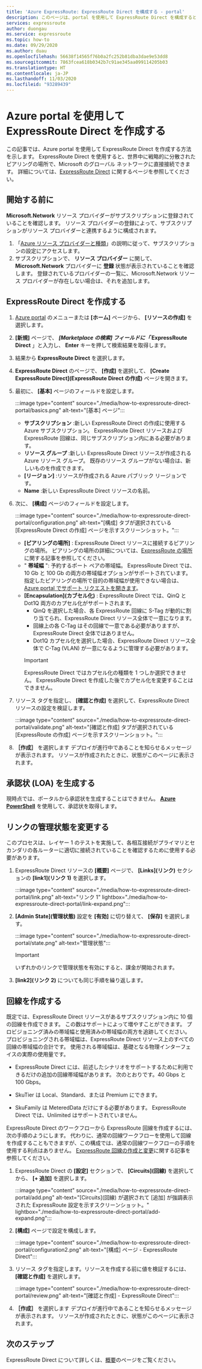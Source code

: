 ```yaml
---
title: 'Azure ExpressRoute: ExpressRoute Direct を構成する - portal'
description: このページは、portal を使用して ExpressRoute Direct を構成するときに役立ちます。
services: expressroute
author: duongau
ms.service: expressroute
ms.topic: how-to
ms.date: 09/29/2020
ms.author: duau
ms.openlocfilehash: 56638f14565f76b0a2fc252b81dba3dae9e53dd8
ms.sourcegitcommit: 7863fcea618b0342b7c91ae345aa099114205b03
ms.translationtype: HT
ms.contentlocale: ja-JP
ms.lasthandoff: 11/03/2020
ms.locfileid: "93289439"
---
```

# <a name="create-expressroute-direct-using-the-azure-portal"></a>Azure portal を使用して ExpressRoute Direct を作成する

この記事では、Azure portal を使用して ExpressRoute Direct を作成する方法を示します。
ExpressRoute Direct を使用すると、世界中に戦略的に分散されたピアリングの場所で、Microsoft のグローバル ネットワークに直接接続できます。 詳細については、[ExpressRoute Direct](expressroute-erdirect-about.md) に関するページを参照してください。

## <a name="before-you-begin"></a><a name="before"></a>開始する前に

**Microsoft.Network** リソース プロバイダーがサブスクリプションに登録されていることを確認します。 リソース プロバイダーの登録によって、サブスクリプションがリソース プロバイダーと連携するように構成されます。

1. 「[Azure リソース プロバイダーと種類](../azure-resource-manager/management/resource-providers-and-types.md)」の説明に従って、サブスクリプションの設定にアクセスします。
1. サブスクリプションで、 **リソース プロバイダー** に関して、 **Microsoft.Network** プロバイダーに **登録** 状態が表示されていることを確認します。 登録されているプロバイダーの一覧に、Microsoft.Network リソース プロバイダーが存在しない場合は、それを追加します。

## <a name="create-expressroute-direct"></a><a name="create-erdir"></a>ExpressRoute Direct を作成する

1. [Azure portal](https://portal.azure.com) のメニューまたは **[ホーム]** ページから、 **[リソースの作成]** を選択します。

1. **[新規]** ページで、 **_[Marketplace の検索]_ *フィールドに「* ExpressRoute Direct** 」と入力し、 **Enter** キーを押して検索結果を取得します。

1. 結果から **ExpressRoute Direct** を選択します。

1. **ExpressRoute Direct** のページで、 **[作成]** を選択して、 **[Create ExpressRoute Direct]\(ExpressRoute Direct の作成\)** ページを開きます。

1. 最初に、 **[基本]** ページのフィールドを設定します。

    :::image type="content" source="./media/how-to-expressroute-direct-portal/basics.png" alt-text="[基本] ページ":::

    * **サブスクリプション** :新しい ExpressRoute Direct の作成に使用する Azure サブスクリプション。 ExpressRoute Direct リソースおよび ExpressRoute 回線は、同じサブスクリプション内にある必要があります。
    * **リソース グループ** :新しい ExpressRoute Direct リソースが作成される Azure リソース グループ。 既存のリソース グループがない場合は、新しいものを作成できます。
    * **[リージョン]** :リソースが作成される Azure パブリック リージョンです。
    * **Name** :新しい ExpressRoute Direct リソースの名前。

1. 次に、 **[構成]** ページのフィールドを設定します。

    :::image type="content" source="./media/how-to-expressroute-direct-portal/configuration.png" alt-text="[構成] タブが選択されている [ExpressRoute Direct の作成] ページを示すスクリーンショット。":::

    * **[ピアリングの場所]** : ExpressRoute Direct リソースに接続するピアリングの場所。 ピアリングの場所の詳細については、[ExpressRoute の場所](expressroute-locations-providers.md)に関する記事を参照してください。
   * " **帯域幅** ": 予約するポート ペアの帯域幅。 ExpressRoute Direct では、10 Gb と 100 Gb の両方の帯域幅オプションがサポートされています。 指定したピアリングの場所で目的の帯域幅が使用できない場合は、[Azure portal でサポート リクエストを開きます](https://aka.ms/azsupt)。
   * **[Encapsulation]\(カブセル化\)** : ExpressRoute Direct では、QinQ と Dot1Q 両方のカプセル化がサポートされます。
     * QinQ を選択した場合、各 ExpressRoute 回線に S-Tag が動的に割り当てられ、ExpressRoute Direct リソース全体で一意になります。
     *  回線上の各 C-Tag はその回線で一意である必要がありますが、ExpressRoute Direct 全体ではありません。
     * Dot1Q カプセル化を選択した場合、ExpressRoute Direct リソース全体で C-Tag (VLAN) が一意になるように管理する必要があります。
     >[!IMPORTANT]
     >ExpressRoute Direct ではカプセル化の種類を 1 つしか選択できません。 ExpressRoute Direct を作成した後でカプセル化を変更することはできません。
     >

1. リソース タグを指定し、 **[確認と作成]** を選択して、ExpressRoute Direct リソースの設定を検証します。

    :::image type="content" source="./media/how-to-expressroute-direct-portal/validate.png" alt-text="[確認と作成] タブが選択されている [ExpressRoute の作成] ページを示すスクリーンショット。":::

1. **［作成］** を選択します デプロイが進行中であることを知らせるメッセージが表示されます。 リソースが作成されたときに、状態がこのページに表示されます。 

## <a name="generate-the-letter-of-authorization-loa"></a><a name="authorization"></a>承認状 (LOA) を生成する

現時点では、ポータルから承認状を生成することはできません。 **[Azure PowerShell](expressroute-howto-erdirect.md#authorization)** を使用して、承認状を取得します。

## <a name="change-admin-state-of-links"></a><a name="state"></a>リンクの管理状態を変更する

このプロセスは、レイヤー 1 のテストを実施して、各相互接続がプライマリとセカンダリの各ルーターに適切に接続されていることを確認するために使用する必要があります。

1. ExpressRoute Direct リソースの **[概要]** ページで、 **[Links]\(リンク\)** セクションの **[link1]\(リンク 1\)** を選択します。

    :::image type="content" source="./media/how-to-expressroute-direct-portal/link.png" alt-text="リンク 1" lightbox="./media/how-to-expressroute-direct-portal/link-expand.png":::

1. **[Admin State]\(管理状態\)** 設定を **[有効]** に切り替えて、 **[保存]** を選択します。

    :::image type="content" source="./media/how-to-expressroute-direct-portal/state.png" alt-text="管理状態":::

    >[!IMPORTANT]
    >いずれかのリンクで管理状態を有効にすると、課金が開始されます。
    >

1. **[link2]\(リンク 2\)** についても同じ手順を繰り返します。

## <a name="create-a-circuit"></a><a name="circuit"></a>回線を作成する

既定では、ExpressRoute Direct リソースがあるサブスクリプション内に 10 個の回線を作成できます。 この数はサポートによって増やすことができます。 プロビジョニング済みの帯域幅と使用済みの帯域幅の両方を追跡してください。 プロビジョニングされる帯域幅は、ExpressRoute Direct リソース上のすべての回線の帯域幅の合計です。 使用される帯域幅は、基礎となる物理インターフェイスの実際の使用量です。

* ExpressRoute Direct には、前述したシナリオをサポートするために利用できるだけの追加の回線帯域幅があります。 次のとおりです。40 Gbps と 100 Gbps。

* SkuTier は Local、Standard、または Premium にできます。

* SkuFamily は MeteredData だけにする必要があります。 ExpressRoute Direct では、Unlimited はサポートされていません。

ExpressRoute Direct のワークフローから ExpressRoute 回線を作成するには、次の手順のようにします。 代わりに、通常の回線ワークフローを使用して回線を作成することもできますが、この構成では、通常の回線ワークフローの手順を使用する利点はありません。 [ExpressRoute 回線の作成と変更](expressroute-howto-circuit-portal-resource-manager.md)に関する記事を参照してください。

1. ExpressRoute Direct の **[設定]** セクションで、 **[Circuits]\(回線\)** を選択してから、 **[+ 追加]** を選択します。 

    :::image type="content" source="./media/how-to-expressroute-direct-portal/add.png" alt-text="[Circuits]\(回線\) が選択されて [追加] が強調表示された ExpressRoute 設定を示すスクリーンショット。" lightbox="./media/how-to-expressroute-direct-portal/add-expand.png":::

1. **[構成]** ページで設定を構成します。

   :::image type="content" source="./media/how-to-expressroute-direct-portal/configuration2.png" alt-text="[構成] ページ - ExpressRoute Direct":::

1. リソース タグを指定します。リソースを作成する前に値を検証するには、 **[確認と作成]** を選択します。

   :::image type="content" source="./media/how-to-expressroute-direct-portal/review.png" alt-text="[確認と作成] - ExpressRoute Direct":::

1. **［作成］** を選択します デプロイが進行中であることを知らせるメッセージが表示されます。 リソースが作成されたときに、状態がこのページに表示されます。 

## <a name="next-steps"></a>次のステップ

ExpressRoute Direct について詳しくは、[概要](expressroute-erdirect-about.md)のページをご覧ください。
